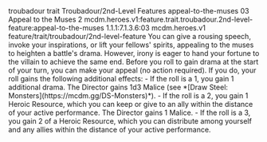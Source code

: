 <ability>
  <metadata>
    <class>troubadour</class>
    <feature_type>trait</feature_type>
    <file_dpath>Troubadour/2nd-Level Features</file_dpath>
    <item_id>appeal-to-the-muses</item_id>
    <item_index>03</item_index>
    <item_name>Appeal to the Muses</item_name>
    <level>2</level>
    <scc>mcdm.heroes.v1:feature.trait.troubadour.2nd-level-feature:appeal-to-the-muses</scc>
    <scdc>1.1.1:7.1.3.6:03</scdc>
    <source>mcdm.heroes.v1</source>
    <type>feature/trait/troubadour/2nd-level-feature</type>
  </metadata>
  <effects>
    <effect type="mundane">You can give a rousing speech, invoke your inspirations, or lift your fellows&apos; spirits, appealing to the muses to heighten a battle&apos;s drama. However, irony is eager to hand your fortune to the villain to achieve the same end.
Before you roll to gain drama at the start of your turn, you can make your appeal (no action required). If you do, your roll gains the following additional effects:
- If the roll is a 1, you gain 1 additional drama. The Director gains 1d3 Malice (see *[Draw Steel: Monsters](https://mcdm.gg/DS-Monsters)*).
- If the roll is a 2, you gain 1 Heroic Resource, which you can keep or give to an ally within the distance of your active performance. The Director gains 1 Malice.
- If the roll is a 3, you gain 2 of a Heroic Resource, which you can distribute among yourself and any allies within the distance of your active performance.</effect>
  </effects>
</ability>
